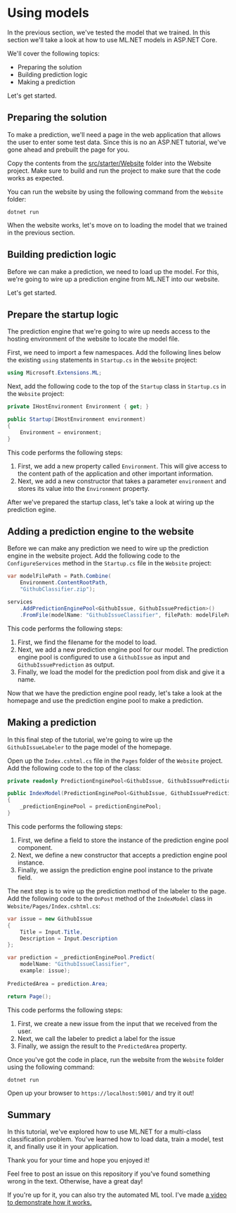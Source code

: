 # Using models

In the previous section, we've tested the model that we trained. In this section
we'll take a look at how to use ML.NET models in ASP.NET Core.

We'll cover the following topics:

* Preparing the solution
* Building prediction logic
* Making a prediction

Let's get started.

## Preparing the solution

To make a prediction, we'll need a page in the web application that allows the
user to enter some test data. Since this is no an ASP.NET tutorial, we've gone
ahead and prebuilt the page for you.

Copy the contents from the [src/starter/Website](../../src/starter/Website) folder into the
Website project. Make sure to build and run the project to make sure that the
code works as expected.

You can run the website by using the following command from the `Website`
folder:

``` shell
dotnet run
```

When the website works, let's move on to loading the model that we trained in
the previous section.

## Building prediction logic

Before we can make a prediction, we need to load up the model. For this, we're
going to wire up a prediction engine from ML.NET into our website.

Let's get started.

## Prepare the startup logic

The prediction engine that we're going to wire up needs access to the 
hosting environment of the website to locate the model file.

First, we need to import a few namespaces. Add the following lines
below the existing `using` statements in `Startup.cs` in the `Website` project:

``` csharp
using Microsoft.Extensions.ML;
```

Next, add the following code to the top of the `Startup` class in `Startup.cs`
in the `Website` project:

``` csharp
private IHostEnvironment Environment { get; }

public Startup(IHostEnvironment environment)
{
    Environment = environment;
}
```

This code performs the following steps:

1. First, we add a new property called `Environment`. This will give access
   to the content path of the application and other important information.
2. Next, we add a new constructor that takes a parameter `environment` and 
   stores its value into the `Environment` property.

After we've prepared the startup class, let's take a look at wiring up the
prediction egine.

## Adding a prediction engine to the website

Before we can make any prediction we need to wire up the prediction engine in
the website project. Add the following code to the `ConfigureServices` method in
the `Startup.cs` file in the `Website` project:

``` csharp
var modelFilePath = Path.Combine(
    Environment.ContentRootPath, 
    "GithubClassifier.zip");

services
    .AddPredictionEnginePool<GithubIssue, GithubIssuePrediction>()
    .FromFile(modelName: "GithubIssueClassifier", filePath: modelFilePath);
```

This code performs the following steps:

1. First, we find the filename for the model to load.
2. Next, we add a new prediction engine pool for our model. The prediction
   engine pool is configured to use a `GithubIssue` as input and
   `GithubIssuePrediction` as output.
3. Finally, we load the model for the prediction pool from disk and give it a
   name.

Now that we have the prediction engine pool ready, let's take a look at the
homepage and use the prediction engine pool to make a prediction.

## Making a prediction
In this final step of the tutorial, we're going to wire up the 
`GithubIssueLabeler` to the page model of the homepage.

Open up the `Index.cshtml.cs` file in the `Pages` folder of the `Website`
project. Add the following code to the top of the class:

``` csharp
private readonly PredictionEnginePool<GithubIssue, GithubIssuePrediction> _predictionEnginePool;

public IndexModel(PredictionEnginePool<GithubIssue, GithubIssuePrediction> predictionEnginePool)
{
    _predictionEnginePool = predictionEnginePool;
}
```

This code performs the following steps:

1. First, we define a field to store the instance of the prediction engine pool
   component.
1. Next, we define a new constructor that accepts a prediction engine pool
   instance.
2. Finally, we assign the prediction engine pool instance to the private field.

The next step is to wire up the prediction method of the labeler to the page.
Add the following code to the `OnPost` method of the `IndexModel` class
in `Website/Pages/Index.cshtml.cs`:

``` csharp
var issue = new GithubIssue
{
    Title = Input.Title,
    Description = Input.Description
};

var prediction = _predictionEnginePool.Predict(
    modelName: "GithubIssueClassifier", 
    example: issue);
    
PredictedArea = prediction.Area;

return Page();
```

This code performs the following steps:

1. First, we create a new issue from the input that we received from the user.
2. Next, we call the labeler to predict a label for the issue
3. Finally, we assign the result to the `PredictedArea` property.

Once you've got the code in place, run the website from the `Website` folder
using the following command:

```
dotnet run
```

Open up your browser to `https://localhost:5001/` and try it out!

## Summary

In this tutorial, we've explored how to use ML.NET for a multi-class
classification problem. You've learned how to load data, train a model, test it,
and finally use it in your application.

Thank you for your time and hope you enjoyed it!

Feel free to post an issue on this repository if you've found something wrong in
the text. Otherwise, have a great day!

If you're up for it, you can also try the automated ML tool. I've made [a video to demonstrate how it works.](https://youtu.be/6udPLZR0vvQ)
